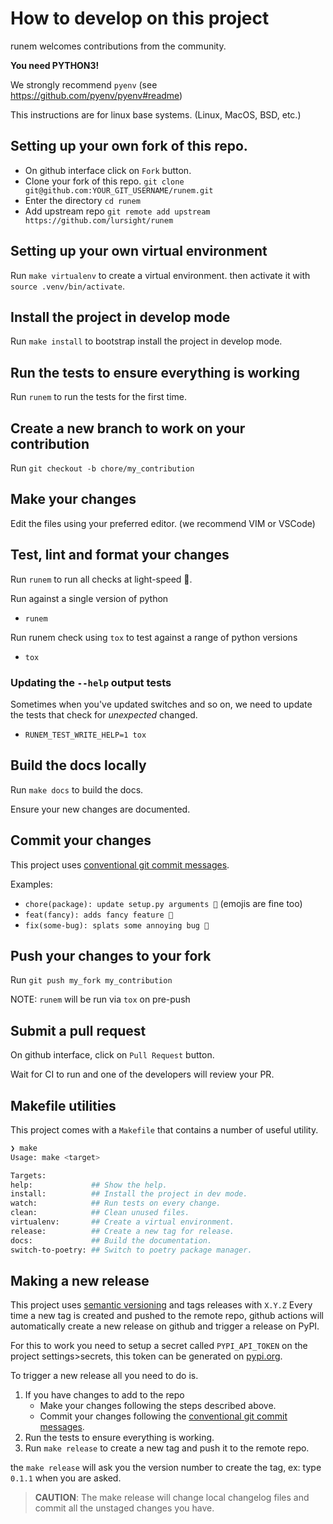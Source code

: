 # How to develop on this project

runem welcomes contributions from the community.

**You need PYTHON3!**

We strongly recommend `pyenv` (see https://github.com/pyenv/pyenv#readme)

This instructions are for linux base systems. (Linux, MacOS, BSD, etc.)
## Setting up your own fork of this repo.

- On github interface click on `Fork` button.
- Clone your fork of this repo. `git clone git@github.com:YOUR_GIT_USERNAME/runem.git`
- Enter the directory `cd runem`
- Add upstream repo `git remote add upstream https://github.com/lursight/runem`

## Setting up your own virtual environment

Run `make virtualenv` to create a virtual environment.
then activate it with `source .venv/bin/activate`.

## Install the project in develop mode

Run `make install` to bootstrap install the project in develop mode.

## Run the tests to ensure everything is working

Run `runem` to run the tests for the first time.

## Create a new branch to work on your contribution

Run `git checkout -b chore/my_contribution`

## Make your changes

Edit the files using your preferred editor. (we recommend VIM or VSCode)

## Test, lint and format your changes

Run `runem` to run all checks at light-speed 🚀.

Run against a single version of python

- `runem`

Run runem check using `tox` to test against a range of python versions

- `tox`

### Updating the `--help` output tests

Sometimes when you've updated switches and so on, we need to update the tests that check
for _unexpected_ changed.

- `RUNEM_TEST_WRITE_HELP=1 tox`

## Build the docs locally

Run `make docs` to build the docs.

Ensure your new changes are documented.

## Commit your changes

This project uses [conventional git commit messages](https://www.conventionalcommits.org/en/v1.0.0/).

Examples: 
 - `chore(package): update setup.py arguments 🎉` (emojis are fine too)
 - `feat(fancy): adds fancy feature 🚀`
 - `fix(some-bug): splats some annoying bug 🐞`

## Push your changes to your fork

Run `git push my_fork my_contribution`

NOTE: `runem` will be run via `tox` on pre-push

## Submit a pull request

On github interface, click on `Pull Request` button.

Wait for CI to run and one of the developers will review your PR.

## Makefile utilities

This project comes with a `Makefile` that contains a number of useful utility.

```bash 
❯ make
Usage: make <target>

Targets:
help:             ## Show the help.
install:          ## Install the project in dev mode.
watch:            ## Run tests on every change.
clean:            ## Clean unused files.
virtualenv:       ## Create a virtual environment.
release:          ## Create a new tag for release.
docs:             ## Build the documentation.
switch-to-poetry: ## Switch to poetry package manager.
```

## Making a new release

This project uses [semantic versioning](https://semver.org/) and tags releases with `X.Y.Z`
Every time a new tag is created and pushed to the remote repo, github actions will
automatically create a new release on github and trigger a release on PyPI.

For this to work you need to setup a secret called `PYPI_API_TOKEN` on the project settings>secrets, 
this token can be generated on [pypi.org](https://pypi.org/account/).

To trigger a new release all you need to do is.

1. If you have changes to add to the repo
    * Make your changes following the steps described above.
    * Commit your changes following the [conventional git commit messages](https://www.conventionalcommits.org/en/v1.0.0/).
2. Run the tests to ensure everything is working.
4. Run `make release` to create a new tag and push it to the remote repo.

the `make release` will ask you the version number to create the tag, ex: type `0.1.1` when you are asked.

> **CAUTION**:  The make release will change local changelog files and commit all the unstaged changes you have.
